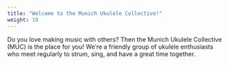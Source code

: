 ```yaml
---
title: "Welcome to the Munich Ukulele Collective!"
weight: 10
---
```


Do you love making music with others? Then the Munich Ukulele Collective (MUC) is the place for you! We’re a friendly group of ukulele enthusiasts who meet regularly to strum, sing, and have a great time together.
